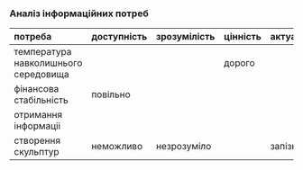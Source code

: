 ### Аналіз інформаційних потреб

|потреба	|доступність	|зрозумілість	|цінність	|актуальність|
|:-       |:-           |:-           |:-       |:-          |
|температура навколишнього середовища|||дорого||
|фінансова стабільність|повільно||
|отримання інформаціі|| |
|створення скульптур|неможливо|незрозуміло||запізно

